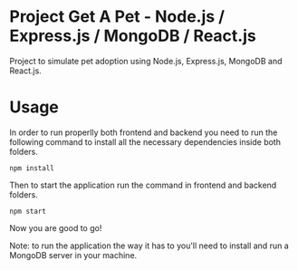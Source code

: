 # Project Get A Pet - Node.js / Express.js / MongoDB / React.js
Project to simulate pet adoption using Node.js, Express.js, MongoDB and React.js.

# Usage
In order to run properlly both frontend and backend you need to run the 
following command to install all the necessary dependencies inside both folders.
```
npm install
```

Then to start the application run the command in frontend and backend folders.
```
npm start
```

Now you are good to go!

Note: to run the application the way it has to you'll need to install and run a
MongoDB server in your machine.